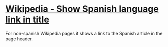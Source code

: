 [Wikipedia - Show Spanish language link in title](https://userscripts.org/scripts/show/115090)
==========
For non-spanish Wikipedia pages it shows a link to the Spanish article in the page header.